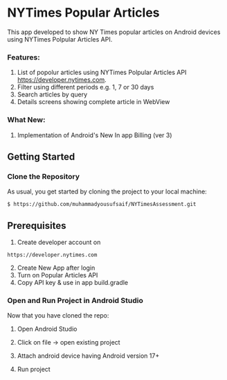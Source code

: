 # NYTimes Popular Articles

This app developed to show NY Times popular articles on Android devices using NYTimes Polpular Articles API.

### Features:
1. List of popolur articles using NYTimes Polpular Articles API https://developer.nytimes.com.
2. Filter using different periods e.g. 1, 7 or 30 days
3. Search articles by query
4. Details screens showing complete article in WebView

### What New:
1. Implementation of Android's New In app Billing (ver 3)

## Getting Started

### Clone the Repository

As usual, you get started by cloning the project to your local machine:

```
$ https://github.com/muhammadyousufsaif/NYTimesAssessment.git
```

## Prerequisites
1.  Create developer account on 
```
https://developer.nytimes.com
```

2. Create New App after login
3. Turn on Popular Articles API
4. Copy API key & use in app build.gradle


### Open and Run Project in Android Studio

Now that you have cloned the repo:

1. Open Android Studio

2. Click on file -> open existing project
	
3. Attach android device having Android version 17+

4. Run project


